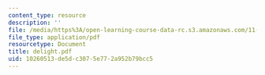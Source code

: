```yaml
---
content_type: resource
description: ''
file: /media/https%3A/open-learning-course-data-rc.s3.amazonaws.com/11-204-planning-communications-and-digital-media-fall-2004/10260513de5dc3075e772a952b79bcc5_delight.pdf
file_type: application/pdf
resourcetype: Document
title: delight.pdf
uid: 10260513-de5d-c307-5e77-2a952b79bcc5
---
```

